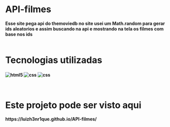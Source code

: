# API-filmes

<b>Esse site pega api do themoviedb no site usei um Math.random para gerar ids aleatorios e assim buscando na api e mostrando na tela os filmes com base nos ids
  <b>
<br><br>

<h1>Tecnologias utilizadas</h1>

<img align="center" alt="html5" src="https://img.shields.io/badge/HTML5-E34F26?style=for-the-badge&logo=html5&logoColor=white"> <img align="center" alt="css" src="https://img.shields.io/badge/CSS3-1572B6?style=for-the-badge&logo=css3&logoColor=white"/> <img align="center" alt="css" src="https://img.shields.io/badge/JavaScript-F7DF1E?style=for-the-badge&logo=javascript&logoColor=black"/>
 
<br>

<h1>Este projeto pode ser visto aqui</h1>
https://luizh3nr1que.github.io/API-filmes/
